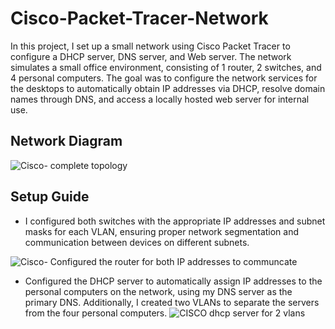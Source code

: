 # Cisco-Packet-Tracer-Network

In this project, I set up a small network using Cisco Packet Tracer to configure a DHCP server, DNS server, and Web server. The network simulates a small office environment, consisting of 1 router, 2 switches, and 4 personal computers. The goal was to configure the network services for the desktops to automatically obtain IP addresses via DHCP, resolve domain names through DNS, and access a locally hosted web server for internal use.

## Network Diagram
![Cisco- complete topology](https://github.com/user-attachments/assets/6d9e4d3d-5a6a-4f4d-8ba5-247cc6869dc3)

## Setup Guide

- I configured both switches with the appropriate IP addresses and subnet masks for each VLAN, ensuring proper network segmentation and communication between devices on different subnets.

![Cisco- Configured the router for both IP addresses to communcate ](https://github.com/user-attachments/assets/daa7c94c-da43-480a-b72c-1408a8237491)

- Configured the DHCP server to automatically assign IP addresses to the personal computers on the network, using my DNS server as the primary DNS. Additionally, I created two VLANs to separate the servers from the four personal computers.
![CISCO dhcp server for 2 vlans](https://github.com/user-attachments/assets/f48b8109-37e0-42d4-93df-30da1b648ea0)
